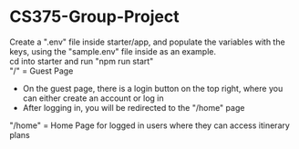 # CS375-Group-Project  
Create a ".env" file inside starter/app, and populate the variables with the keys, using the "sample.env" file inside as an example.    
cd into starter and run "npm run start"  
"/" = Guest Page  
  - On the guest page, there is a login button on the top right, where you can either create an account or log in  
  - After logging in, you will be redirected to the "/home" page

"/home" = Home Page for logged in users where they can access itinerary plans  
